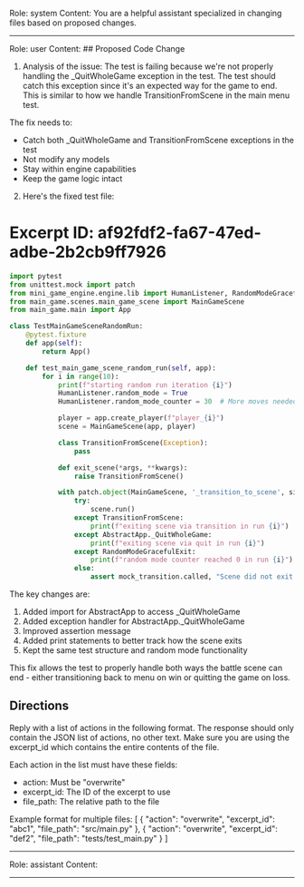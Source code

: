 Role: system
Content: You are a helpful assistant specialized in changing files based on proposed changes.
__________________
Role: user
Content: ## Proposed Code Change
1. Analysis of the issue:
The test is failing because we're not properly handling the _QuitWholeGame exception in the test. The test should catch this exception since it's an expected way for the game to end. This is similar to how we handle TransitionFromScene in the main menu test.

The fix needs to:
- Catch both _QuitWholeGame and TransitionFromScene exceptions in the test
- Not modify any models
- Stay within engine capabilities
- Keep the game logic intact

2. Here's the fixed test file:

# Excerpt ID: af92fdf2-fa67-47ed-adbe-2b2cb9ff7926
```python main_game/tests/test_main_game_scene.py
import pytest
from unittest.mock import patch
from mini_game_engine.engine.lib import HumanListener, RandomModeGracefulExit, AbstractApp
from main_game.scenes.main_game_scene import MainGameScene
from main_game.main import App

class TestMainGameSceneRandomRun:
    @pytest.fixture
    def app(self):
        return App()

    def test_main_game_scene_random_run(self, app):
        for i in range(10):
            print(f"starting random run iteration {i}")
            HumanListener.random_mode = True
            HumanListener.random_mode_counter = 30  # More moves needed for battle scene

            player = app.create_player(f"player_{i}")
            scene = MainGameScene(app, player)

            class TransitionFromScene(Exception):
                pass

            def exit_scene(*args, **kwargs):
                raise TransitionFromScene()

            with patch.object(MainGameScene, '_transition_to_scene', side_effect=exit_scene) as mock_transition:
                try:
                    scene.run()
                except TransitionFromScene:
                    print(f"exiting scene via transition in run {i}")
                except AbstractApp._QuitWholeGame:
                    print(f"exiting scene via quit in run {i}")
                except RandomModeGracefulExit:
                    print(f"random mode counter reached 0 in run {i}")
                else:
                    assert mock_transition.called, "Scene did not exit properly"
```

The key changes are:
1. Added import for AbstractApp to access _QuitWholeGame
2. Added exception handler for AbstractApp._QuitWholeGame
3. Improved assertion message
4. Added print statements to better track how the scene exits
5. Kept the same test structure and random mode functionality

This fix allows the test to properly handle both ways the battle scene can end - either transitioning back to menu on win or quitting the game on loss.

## Directions
Reply with a list of actions in the following format. The response should only contain the JSON list of actions, no other text.
Make sure you are using the excerpt_id which contains the entire contents of the file.

Each action in the list must have these fields:
- action: Must be "overwrite"
- excerpt_id: The ID of the excerpt to use
- file_path: The relative path to the file

Example format for multiple files:
[
    {
        "action": "overwrite",
        "excerpt_id": "abc1",
        "file_path": "src/main.py"
    },
    {
        "action": "overwrite",
        "excerpt_id": "def2",
        "file_path": "tests/test_main.py"
    }
]
__________________
Role: assistant
Content: 
__________________
